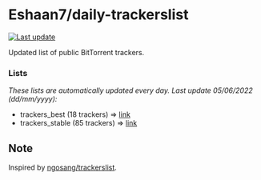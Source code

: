 
# Eshaan7/daily-trackerslist 

[![Last update](https://img.shields.io/badge/Last%20update-05/06/2022-blue.svg)](#)

Updated list of public BitTorrent trackers.

### Lists
*These lists are automatically updated every day. Last update 05/06/2022 (_dd/mm/yyyy_):*

* trackers_best (18 trackers) => [link](https://raw.githubusercontent.com/eshaan7/daily-trackerslist/master/trackers_best.txt)
* trackers_stable (85 trackers) => [link](https://raw.githubusercontent.com/eshaan7/daily-trackerslist/master/trackers_stable.txt)

## Note

Inspired by [ngosang/trackerslist](https://github.com/ngosang/trackerslist).
